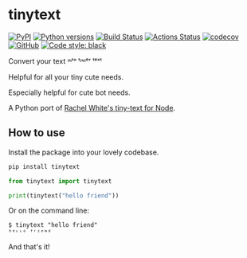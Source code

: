 tinytext
========

[![PyPI](https://img.shields.io/pypi/v/tinytext.svg)](https://pypi.org/project/tinytext)
[![Python versions](https://img.shields.io/pypi/pyversions/tinytext.svg)](https://pypi.org/project/tinytext)
[![Build Status](https://travis-ci.org/hugovk/tinytext.svg?branch=master)](https://travis-ci.org/hugovk/tinytext)
[![Actions Status](https://github.com/hugovk/tinytext/workflows/Test/badge.svg)](https://github.com/hugovk/tinytext/actions)
[![codecov](https://codecov.io/gh/hugovk/tinytext/branch/master/graph/badge.svg)](https://codecov.io/gh/hugovk/tinytext)
[![GitHub](https://img.shields.io/github/license/hugovk/tinytext.svg)](LICENSE.txt)
[![Code style: black](https://img.shields.io/badge/code%20style-black-000000.svg)](https://github.com/psf/black)

Convert your text ᶦᶰᵗᵒ ᵗᶦᶰᶦᵉʳ ᵗᵉˣᵗ

Helpful for all your tiny cute needs.

Especially helpful for cute bot needs.

A Python port of [Rachel White's tiny-text for Node](https://github.com/rachelnicole/tiny-text).

How to use
----------

Install the package into your lovely codebase.

```bash
pip install tinytext
```

```python
from tinytext import tinytext

print(tinytext("hello friend"))
```

Or on the command line:

```console
$ tinytext "hello friend"
ʰᵉᶫᶫᵒ ᶠʳᶦᵉᶰᵈ
```

And that's it!
